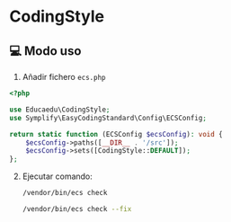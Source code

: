 # CodingStyle

## 💻 Modo uso
1. Añadir fichero `ecs.php`
```php
<?php

use Educaedu\CodingStyle;
use Symplify\EasyCodingStandard\Config\ECSConfig;

return static function (ECSConfig $ecsConfig): void {
    $ecsConfig->paths([__DIR__ . '/src']);
    $ecsConfig->sets([CodingStyle::DEFAULT]);
};
```
2. Ejecutar comando:
    ```sh
    /vendor/bin/ecs check
    ```
    ```sh
    /vendor/bin/ecs check --fix
    ```